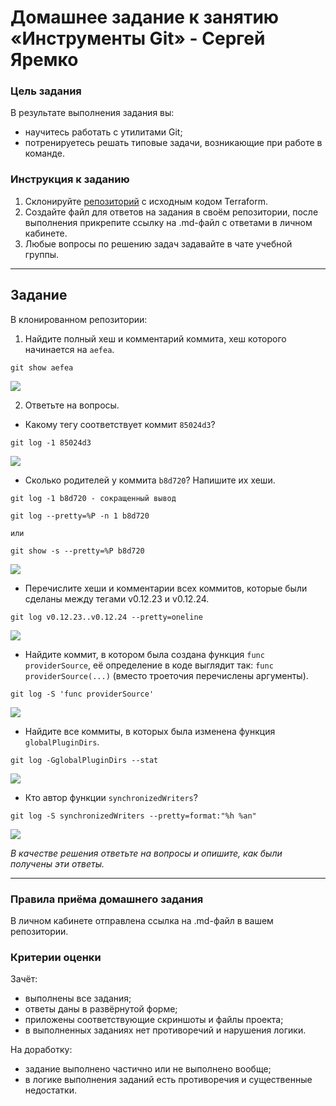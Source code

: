# Домашнее задание к занятию «Инструменты Git» - Сергей Яремко

### Цель задания

В результате выполнения задания вы:

* научитесь работать с утилитами Git;
* потренируетесь решать типовые задачи, возникающие при работе в команде. 

### Инструкция к заданию

1. Склонируйте [репозиторий](https://github.com/hashicorp/terraform) с исходным кодом Terraform.
2. Создайте файл для ответов на задания в своём репозитории, после выполнения прикрепите ссылку на .md-файл с ответами в личном кабинете.
3. Любые вопросы по решению задач задавайте в чате учебной группы.

------

## Задание

В клонированном репозитории:

1. Найдите полный хеш и комментарий коммита, хеш которого начинается на `aefea`.

```
git show aefea
```
![](https://github.com/s-bessonniy/sysadm-homeworks/blob/devsys10/02-git-04-tools/img/VirtualBox_Ubuntu-50Gb_29_09_2024_13_43_22.png)


2. Ответьте на вопросы.

* Какому тегу соответствует коммит `85024d3`?

```
git log -1 85024d3
```
![](https://github.com/s-bessonniy/sysadm-homeworks/blob/devsys10/02-git-04-tools/img/VirtualBox_Ubuntu-50Gb_29_09_2024_14_07_52.png)

* Сколько родителей у коммита `b8d720`? Напишите их хеши.

```
git log -1 b8d720 - сокращенный вывод

git log --pretty=%P -n 1 b8d720

или

git show -s --pretty=%P b8d720
```
![](https://github.com/s-bessonniy/sysadm-homeworks/blob/devsys10/02-git-04-tools/img/VirtualBox_Ubuntu-50Gb_29_09_2024_14_15_50.png)

* Перечислите хеши и комментарии всех коммитов, которые были сделаны между тегами  v0.12.23 и v0.12.24.

```
git log v0.12.23..v0.12.24 --pretty=oneline
```
![](https://github.com/s-bessonniy/sysadm-homeworks/blob/devsys10/02-git-04-tools/img/VirtualBox_Ubuntu-50Gb_29_09_2024_14_18_58.png)

* Найдите коммит, в котором была создана функция `func providerSource`, её определение в коде выглядит так: `func providerSource(...)` (вместо троеточия перечислены аргументы).

```
git log -S 'func providerSource'
```
![](https://github.com/s-bessonniy/sysadm-homeworks/blob/devsys10/02-git-04-tools/img/VirtualBox_Ubuntu-50Gb_29_09_2024_14_21_32.png)

* Найдите все коммиты, в которых была изменена функция `globalPluginDirs`.

```
git log -GglobalPluginDirs --stat
```
![](https://github.com/s-bessonniy/sysadm-homeworks/blob/devsys10/02-git-04-tools/img/VirtualBox_Ubuntu-50Gb_29_09_2024_14_25_23.png)

* Кто автор функции `synchronizedWriters`?

```
git log -S synchronizedWriters --pretty=format:"%h %an"
```
![](https://github.com/s-bessonniy/sysadm-homeworks/blob/devsys10/02-git-04-tools/img/VirtualBox_Ubuntu-50Gb_29_09_2024_14_27_37.png)

*В качестве решения ответьте на вопросы и опишите, как были получены эти ответы.*

---

### Правила приёма домашнего задания

В личном кабинете отправлена ссылка на .md-файл в вашем репозитории.

### Критерии оценки

Зачёт:

* выполнены все задания;
* ответы даны в развёрнутой форме;
* приложены соответствующие скриншоты и файлы проекта;
* в выполненных заданиях нет противоречий и нарушения логики.

На доработку:

* задание выполнено частично или не выполнено вообще;
* в логике выполнения заданий есть противоречия и существенные недостатки.
